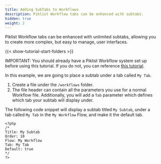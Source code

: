 ```yaml
---
title: Adding SubTabs to Workflows
description: Piklist Workflow tabs can be enhanced with subtabs.
hidden: true
weight: 2
---
```



Piklist Workflow tabs can be enhanced with unlimited subtabs, allowing you to create more complex, but easy to manage, user interfaces.

{{< show-tutorial-start-folders >}}

IMPORTANT: You should already have a Piklist Workflow system set up before using this tutorial. If you do not, you can reference [this tutorial](/tutorials/workflows/building-first-workflow/).

In this example, we are going to place a subtab under a tab called `My Tab`.
1. Create a file under the `/workflows` folder.
2. The file header can contain all the parameters you use for a normal Workflow file. Additionally, you will add a `Tab` parameter which defines which tab your subtab will display under.

The following code snippet will display a subtab titled `My Subtab`, under a tab called `My Tab` in the `My Workflow` Flow, and make it the default tab.

```
<?php
/*
Title: My Subtab
Order: 10
Flow: My Workflow
Tab: My Tab
Default: true
*/
?>
```
